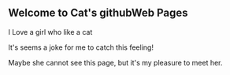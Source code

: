 ## Welcome to Cat's githubWeb Pages

I Love a girl who like a cat

It's seems a joke for me to catch this feeling!

Maybe she cannot see this page, but it's my pleasure to meet her.

